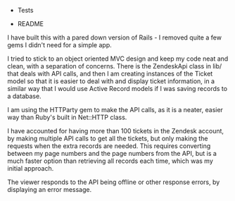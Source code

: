 
- Tests


- README

I have built this with a pared down version of Rails - I removed quite a few gems I didn't need for a simple app.

I tried to stick to an object oriented MVC design and keep my code neat and clean, with a separation of concerns. There is the ZendeskApi class in lib/ that deals with API calls, and then I am creating instances of the Ticket model so that it is easier to deal with and display ticket information, in a similar way that I would use Active Record models if I was saving records to a database. 

I am using the HTTParty gem to make the API calls, as it is a neater, easier way than Ruby's built in Net::HTTP class.

I have accounted for having more than 100 tickets in the Zendesk account, by making multiple API calls to get all the tickets, but only making the requests when the extra records are needed. This requires converting between my page numbers and the page numbers from the API, but is a much faster option than retrieving all records each time, which was my initial approach.

The viewer responds to the API being offline or other response errors, by displaying an error message. 

